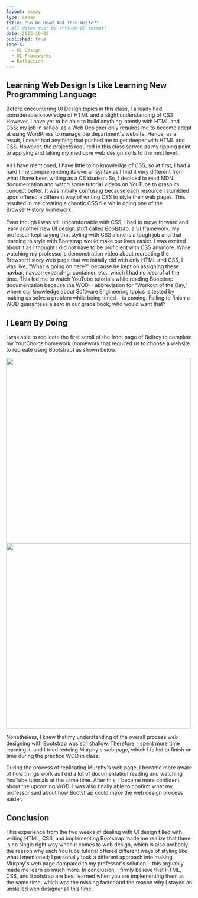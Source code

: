```yaml
---
layout: essay
type: essay
title: "So We Read And Then Write?"
# All dates must be YYYY-MM-DD format!
date: 2023-10-05
published: true
labels:
  - UI Design
  - UI Frameworks
  - Reflection
---
```



## Learning Web Design Is Like Learning New Programming Language

<p>
Before encountering UI Design topics in this class, I already had considerable knowledge of HTML and a slight understanding of CSS. However, I have yet to be able to build anything intently with HTML and CSS; my job in school as a Web Designer only requires me to become adept at using WordPress to manage the department's website. Hence, as a result, I never had anything that pushed me to get deeper with HTML and CSS. However, the projects required in this class served as my tipping point to applying and taking my mediocre web design skills to the next level.
<br><br>
As I have mentioned, I have little to no knowledge of CSS, so at first, I had a hard time comprehending its overall syntax as I find it very different from what I have been writing as a CS student. So, I decided to read MDN documentation and watch some tutorial videos on YouTube to grasp its concept better. It was initially confusing because each resource I stumbled upon offered a different way of writing CSS to style their web pages. This resulted in me creating a chaotic CSS file while doing one of the BrowserHistory homework. 
<br><br>
Even though I was still uncomfortable with CSS, I had to move forward and learn another new UI design stuff called Bootstrap, a UI framework. My professor kept saying that styling with CSS alone is a tough job and that learning to style with Bootstrap would make our lives easier. I was excited about it as I thought I did not have to be proficient with CSS anymore. While watching my professor's demonstration video about recreating the BrowserHistory web page that we initially did with only HTML and CSS, I was like, "What is going on here?" because he kept on assigning these navbar, navbar-expand-lg, container, etc., which I had no idea of at the time. This led me to watch YouTube tutorials while reading Bootstrap documentation because the WOD-- abbreviation for "Workout of the Day," where our knowledge about Software Engineering topics is tested by making us solve a problem while being timed-- is coming. Failing to finish a WOD guarantees a zero in our grade book; who would want that?
</p>

## I Learn By Doing


<p>
I was able to replicate the first scroll of the front page of Bellroy to complete my YourChoice homework (homework that required us to choose a website to recreate using Bootstrap) as shown below:
</p>

<img width="500px" src="../img/essay-photos/read-and-write-photos/bellroy-official.png">
<img width="500px" src="../img/essay-photos/read-and-write-photos/bellroy-replica.png">


<p>
Nonetheless, I knew that my understanding of the overall process web designing with Bootstrap was still shallow. Therefore, I spent more time learning it, and I tried redoing Murphy's web page, which I failed to finish on time during the practice WOD in class. 
</p>
<p>
During the process of replicating Murphy's web page, I became more aware of how things work as I did a lot of documentation reading and watching YouTube tutorials at the same time. After this, I became more confident about the upcoming WOD. I was also finally able to confirm what my professor said about how Bootstrap could make the web design process easier.
</p>


## Conclusion

<p>
This experience from the two weeks of dealing with UI design filled with writing HTML, CSS, and implementing Bootstrap made me realize that there is no single right way when it comes to web design, which is also probably the reason why each YouTube tutorial offered different ways of styling like what I mentioned; I personally took a different approach into making Murphy's web page compared to my professor's solution-- this arguably made me learn so much more. In conclusion, I firmly believe that HTML, CSS, and Bootstrap are best learned when you are implementing them at the same time, which was the missing factor and the reason why I stayed an unskilled web designer all this time.
</p>


